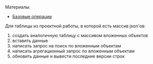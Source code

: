 Материалы:

- [Базовые операции](https://gitlab.com/golodnyuk.iv/db_2022/-/blob/main/%D0%9C%D0%B0%D1%82%D0%B5%D1%80%D0%B8%D0%B0%D0%BB%D1%8B%20%D0%BF%D0%BE%20%D0%BA%D1%83%D1%80%D1%81%D1%83/ClickHouse/01.%D0%91%D0%B0%D0%B7%D0%BE%D0%B2%D1%8B%D0%B5%20%D0%BE%D0%BF%D0%B5%D1%80%D0%B0%D1%86%D0%B8%D0%B8.md)

Для таблицы из проектной работы, в которой есть массив json'ов:

1. создать аналогичную таблицу с массивом вложенных объектов
2. вставить данные
3. написать запрос на поиск по вложенным объектам
4. написать агрегационный запрос по вложенным объектам
5. обновить данные и вывести последние версии строк
